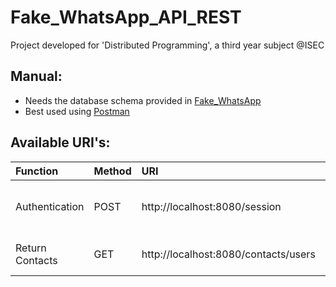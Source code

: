 # Fake_WhatsApp_API_REST

Project developed for 'Distributed Programming', a third year subject @ISEC

## Manual:

* Needs the database schema provided in [Fake_WhatsApp](https://github.com/Turista838/Fake_WhatsApp)
* Best used using [Postman](https://www.postman.com/)

## Available URI's:

| Function | Method | URI | Header | Body |
| :---         | :---           | :---          | :---          | :---          | 
| Authentication   | POST     | http://localhost:8080/session | -    | {"username": "Zé", "password": "456"}    |
| Return Contacts     | GET       | http://localhost:8080/contacts/users | -   | *token provided by authentication*    |
